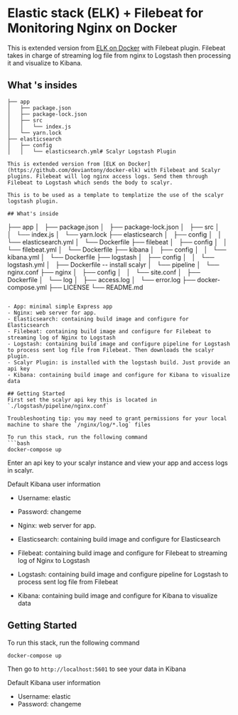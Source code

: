# Elastic stack (ELK) + Filebeat for Monitoring Nginx on Docker

This is extended version from [ELK on Docker](https://github.com/deviantony/docker-elk) with Filebeat plugin. Filebeat takes in charge of streaming log file from nginx to Logstash then processing it and visualize to Kibana.

## What 's insides 

```
├── app
│   ├── package.json
│   ├── package-lock.json
│   ├── src
│   │   └── index.js
│   └── yarn.lock
├── elasticsearch
│   ├── config
│   │   └── elasticsearch.yml# Scalyr Logstash Plugin

This is extended version from [ELK on Docker](https://github.com/deviantony/docker-elk) with Filebeat and Scalyr plugins. Filebeat will log nginx access logs. Send them through Filebeat to Logstash which sends the body to scalyr.

This is to be used as a template to templatize the use of the scalyr logstash plugin. 

## What's inside

```
├── app
│   ├── package.json
│   ├── package-lock.json
│   ├── src
│   │   └── index.js
│   └── yarn.lock
├── elasticsearch
│   ├── config
│   │   └── elasticsearch.yml
│   └── Dockerfile
├── filebeat
│   ├── config
│   │   └── filebeat.yml
│   └── Dockerfile
├── kibana
│   ├── config
│   │   └── kibana.yml
│   └── Dockerfile
├── logstash
│   ├── config
│   │   └── logstash.yml
│   ├── Dockerfile -- install scalyr
│   └── pipeline
│       └── nginx.conf
├── nginx
│   ├── config
│   │   └── site.conf
│   ├── Dockerfile
│   └── log
│       ├── access.log
│       └── error.log
├── docker-compose.yml
├── LICENSE
└── README.md
```

- App: minimal simple Express app
- Nginx: web server for app.
- Elasticsearch: containing build image and configure for Elasticsearch
- Filebeat: containing build image and configure for Filebeat to streaming log of Nginx to Logstash
- Logstash: containing build image and configure pipeline for Logstash to process sent log file from Filebeat. Then downloads the scalyr plugin. 
- Scalyr Plugin: is installed with the logstash build. Just provide an api key 
- Kibana: containing build image and configure for Kibana to visualize data

## Getting Started
First set the scalyr api key this is located in `./logstash/pipeline/nginx.conf`

Troubleshooting tip: you may need to grant permissions for your local machine to share the `/nginx/log/*.log` files

To run this stack, run the following command
```bash
docker-compose up
```
Enter an api key to your scalyr instance and view your app and access logs in scalyr. 

Default Kibana user information
- Username: elastic
- Password: changeme

- Nginx: web server for app.
- Elasticsearch: containing build image and configure for Elasticsearch
- Filebeat: containing build image and configure for Filebeat to streaming log of Nginx to Logstash
- Logstash: containing build image and configure pipeline for Logstash to process sent log file from Filebeat
- Kibana: containing build image and configure for Kibana to visualize data

## Getting Started

To run this stack, run the following command
```bash
docker-compose up
```
Then go to `http://localhost:5601` to see your data in Kibana

Default Kibana user information
- Username: elastic
- Password: changeme
